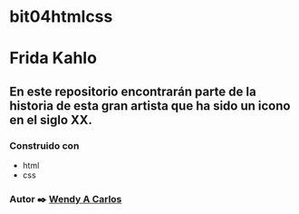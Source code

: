 # bit04htmlcss
# Frida Kahlo
## En este repositorio encontrarán parte de la historia de esta gran artista que ha sido un icono en el siglo XX.

### Construido con
 - html
 - css

### Autor ✒️ [Wendy A Carlos](https://historia.nationalgeographic.com.es/a/nacimiento-frida-kahlo-mito-siglo-xx_14468)
